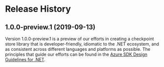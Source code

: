 # Release History

## 1.0.0-preview.1 (2019-09-13)

Version 1.0.0-preview.1 is a preview of our efforts in creating a checkpoint store library that is developer-friendly, idiomatic to the .NET ecosystem, and as consistent across different languages and platforms as possible.  The principles that guide our efforts can be found in the [Azure SDK Design Guidelines for .NET](https://azure.github.io/azure-sdk/dotnet_introduction.html).